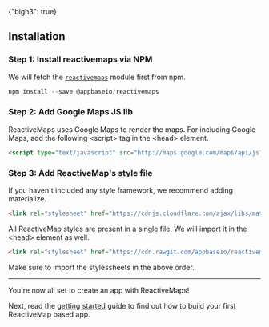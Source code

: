 {"bigh3": true}

## Installation

### Step 1: Install reactivemaps via NPM

We will fetch the [`reactivemaps`](https://www.npmjs.com/package/@appbaseio/reactivemaps) module first from npm.

```js
npm install --save @appbaseio/reactivemaps
```

### Step 2: Add Google Maps JS lib

ReactiveMaps uses Google Maps to render the maps. For including Google Maps, add the following  &lt;script> tag in the &lt;head> element.

```html
<script type="text/javascript" src="http://maps.google.com/maps/api/js?key=Your_key_here"></script>
```

### Step 3: Add ReactiveMap's style file


If you haven't included any style framework, we recommend adding materialize. 

```html
<link rel="stylesheet" href="https://cdnjs.cloudflare.com/ajax/libs/materialize/0.98.0/css/materialize.min.css">
```

All ReactiveMap styles are present in a single file. We will import it in the &lt;head> element as well.

```html
<link rel="stylesheet" href="https://cdn.rawgit.com/appbaseio/reactivemaps/master/dist/css/style.min.css">
```

Make sure to import the stylessheets in the above order.

---

You're now all set to create an app with ReactiveMaps!

Next, read the [getting started](v1.0.0/getting-started/Start.html) guide to find out how to build your first ReactiveMap based app.
